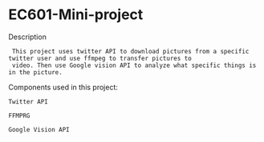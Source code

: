 # EC601-Mini-project

Description

     This project uses twitter API to download pictures from a specific twitter user and use ffmpeg to transfer pictures to                         
     video. Then use Google vision API to analyze what specific things is in the picture.


Components used in this project:
    
    Twitter API
	
    FFMPRG
	
    Google Vision API
    
    




    
 
